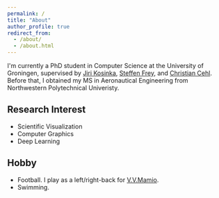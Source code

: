 ```yaml
---
permalink: /
title: "About"
author_profile: true
redirect_from: 
  - /about/
  - /about.html
---
```

I'm currently a PhD student in Computer Science at the University of Groningen, supervised by [Jiri Kosinka](https://www.cs.rug.nl/svcg/People/JiriKosinka), [Steffen Frey](https://freysn.github.io/), and [Christian Cehl](https://www.cs.rug.nl/svcg/People/ChristianKehl).
Before that, I obtained my MS in Aeronautical Engineering from Northwestern Polytechnical Univeristy.

## Research Interest
* Scientific Visualization
* Computer Graphics
* Deep Learning

## Hobby
* Football. I play as a left/right-back for [V.V.Mamio](https://vvmamiogroningen.nl/). 
* Swimming. 
